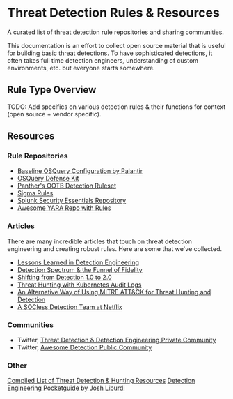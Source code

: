 # Threat Detection Rules & Resources
A curated list of threat detection rule repositories and sharing communities.

This documentation is an effort to collect open source material that is useful for building basic threat detections.
To have sophisticated detections, it often takes full time detection engineers, understanding of custom environments, etc. but everyone starts somewhere. 

## Rule Type Overview
TODO: Add specifics on various detection rules & their functions for context (open source + vendor specific).

## Resources

### Rule Repositories

 - [Baseline OSQuery Configuration by Palantir](https://github.com/palantir/osquery-configuration)
 - [OSQuery Defense Kit](https://github.com/chainguard-dev/osquery-defense-kit)
 - [Panther's OOTB Detection Ruleset](https://github.com/panther-labs/panther-analysis/tree/master/rules)
 - [Sigma Rules](https://github.com/SigmaHQ/sigma)
 - [Splunk Security Essentials Repository](https://docs.splunksecurityessentials.com/content-detail/)
 - [Awesome YARA Repo with Rules](https://github.com/InQuest/awesome-yara)

### Articles
There are many incredible articles that touch on threat detection engineering and creating robust rules. Here are some that we've collected.

 - [Lessons Learned in Detection Engineering](https://medium.com/starting-up-security/lessons-learned-in-detection-engineering-304aec709856)
 - [Detection Spectrum & the Funnel of Fidelity](https://posts.specterops.io/detection-spectrum-198a0bfb9302)
 - [Shifting from Detection 1.0 to 2.0](https://medium.com/snowflake/shifting-from-detection-1-0-to-2-0-3c77d7a71c3)
 - [Threat Hunting with Kubernetes Audit Logs](https://developer.squareup.com/blog/threat-hunting-with-kubernetes-audit-logs-part-2/)
 - [An Alternative Way of Using MITRE ATT&CK for Threat Hunting and Detection](https://posts.bluraven.io/an-alternative-way-of-using-mitre-att-ck-for-threat-hunting-and-detection-be55739dc7aa)
 - [A SOCless Detection Team at Netflix](https://www.linkedin.com/pulse/socless-detection-team-netflix-alex-maestretti/)

### Communities
 - Twitter, [Threat Detection & Detection Engineering Private Community](https://twitter.com/i/communities/1514586047115583497)
 - Twitter, [Awesome Detection Public Community](https://twitter.com/i/lists/952735755838738432)

### Other
[Compiled List of Threat Detection & Hunting Resources](https://github.com/0x4D31/awesome-threat-detection)
[Detection Engineering Pocketguide by Josh Liburdi](https://github.com/jshlbrd/detection-engineering-pocket-guide)

